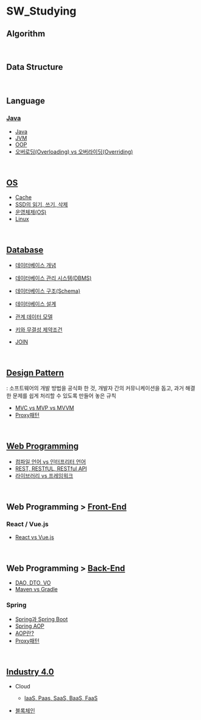 # SW_Studying

## Algorithm

<br />

## Data Structure

<br />

## Language

### [Java](https://github.com/ChoHaJOAH/SW_Studying/tree/master/Java)

- [Java](https://github.com/ChoHaJOAH/SW_Studying/blob/master/Language/Java/Java.md)
- [JVM](https://github.com/ChoHaJOAH/SW_Studying/blob/master/Language/Java/JVM.md)
- [OOP](https://github.com/ChoHaJOAH/SW_Studying/blob/master/Language/Java/OOP.md)
- [오버로딩(Overloading) vs 오버라이딩(Overriding)](https://github.com/ChoHaJOAH/SW_Studying/blob/master/Language/Java/%EC%98%A4%EB%B2%84%EB%A1%9C%EB%94%A9(Overloading)%20vs%20%EC%98%A4%EB%B2%84%EB%9D%BC%EC%9D%B4%EB%94%A9(Overriding).md)

<br />

## [OS](https://github.com/ChoHaJOAH/SW_Studying/tree/master/OS)

- [Cache](https://github.com/ChoHaJOAH/SW_Studying/blob/master/OS/Cache.md)
- [SSD의 읽기, 쓰기, 삭제](https://github.com/ChoHaJOAH/SW_Studying/blob/master/OS/SSD%EC%9D%98%20%EC%9D%BD%EA%B8%B0%2C%20%EC%93%B0%EA%B8%B0%2C%20%EC%82%AD%EC%A0%9C.md)
- [운영체제(OS)](https://github.com/ChoHaJOAH/SW_Studying/blob/master/OS/%EC%9A%B4%EC%98%81%EC%B2%B4%EC%A0%9C(OS).md)
- [Linux](https://github.com/ChoHaJOAH/SW_Studying/blob/master/OS/Linux.md)

<br />

## [Database](https://github.com/ChoHaJOAH/SW_Studying/tree/master/Database)

- [데이터베이스 개념](https://github.com/ChoHaJOAH/SW_Studying/blob/master/Database/데이터베이스%20개념.md)
- [데이터베이스 관리 시스템(DBMS)](https://github.com/ChoHaJOAH/SW_Studying/blob/master/Database/DBMS.md)
- [데이터베이스 구조(Schema)](https://github.com/ChoHaJOAH/SW_Studying/blob/master/Database/Schema.md)
- [데이터베이스 설계](https://github.com/ChoHaJOAH/SW_Studying/blob/master/Database/데이터베이스%20설계.md)

- [관계 데이터 모델](https://github.com/ChoHaJOAH/SW_Studying/blob/master/Database/관계%20데이터%20모델.md)

- [키와 무결성 제약조건](https://github.com/ChoHaJOAH/SW_Studying/blob/master/Database/키와%20무결성%20제약조건.md)

- [JOIN](https://github.com/ChoHaJOAH/SW_Studying/blob/master/Database/JOIN.md)

<br />

## [Design Pattern](https://github.com/ChoHaJOAH/SW_Studying/tree/master/Design%20Pattern)

: 소프트웨어의 개발 방법을 공식화 한 것, 개발자 간의 커뮤니케이션을 돕고, 과거 해결한 문제를 쉽게 처리할 수 있도록 만들어 놓은 규칙

- [MVC vs MVP vs MVVM](https://github.com/ChoHaJOAH/SW_Studying/blob/master/Design%20Pattern/MVC%20vs%20MVP%20vs%20MVVM.md)
- [Proxy패턴](https://github.com/ChoHaJOAH/SW_Studying/blob/master/Design%20Pattern/Proxy%ED%8C%A8%ED%84%B4.md)

<br />

## [Web Programming](https://github.com/ChoHaJOAH/SW_Studying/tree/master/WebProgramming)

- [컴파일 언어 vs 인터프리터 언어](https://github.com/ChoHaJOAH/SW_Studying/blob/master/WebProgramming/%EC%BB%B4%ED%8C%8C%EC%9D%BC%20%EC%96%B8%EC%96%B4%20vs%20%EC%9D%B8%ED%84%B0%ED%94%84%EB%A6%AC%ED%84%B0%20%EC%96%B8%EC%96%B4.md)
- [REST, RESTfUL, RESTful API](https://github.com/ChoHaJOAH/SW_Studying/blob/master/WebProgramming/REST%2C%20RESTful%2C%20RESTful%20API.md)
- [라이브러리 vs 프레임워크](https://github.com/ChoHaJOAH/SW_Studying/blob/master/WebProgramming/%EB%9D%BC%EC%9D%B4%EB%B8%8C%EB%9F%AC%EB%A6%ACvs%ED%94%84%EB%A0%88%EC%9E%84%EC%9B%8C%ED%81%AC.md)

<br />

## Web Programming > [Front-End](https://github.com/ChoHaJOAH/SW_Studying/tree/master/WebProgramming/Front-End)

### React / Vue.js

- [React vs Vue.js](https://github.com/ChoHaJOAH/SW_Studying/blob/master/WebProgramming/Front-End/React%20vs%20Vue.js.md)

<br />

## Web Programming > [Back-End](https://github.com/ChoHaJOAH/SW_Studying/tree/master/WebProgramming/Back-End)

- [DAO, DTO, VO](https://github.com/ChoHaJOAH/SW_Studying/blob/master/WebProgramming/Back-End/DAO%20DTO%20VO.md)
- [Maven vs Gradle](https://github.com/ChoHaJOAH/SW_Studying/blob/master/WebProgramming/Back-End/Maven%20vs%20Gradle.md)

### Spring

- [Spring과 Spring Boot](https://github.com/ChoHaJOAH/SW_Studying/blob/master/WebProgramming/Back-End/Spring%EA%B3%BC%20SpringBoot.md)
- [Spring AOP](https://github.com/ChoHaJOAH/SW_Studying/blob/master/WebProgramming/Back-End/Spring%20AOP.md)
- [AOP란?](https://github.com/ChoHaJOAH/SW_Studying/blob/master/WebProgramming/Back-End/Spring%20AOP.md)
- [Proxy패턴](https://github.com/ChoHaJOAH/SW_Studying/blob/master/WebProgramming/Back-End/Proxy%ED%8C%A8%ED%84%B4.md)

<br/>

## [Industry 4.0](https://github.com/ChoHaJOAH/SW_Studying/tree/master/Industry4.0)

- Cloud
  - [IaaS, Paas, SaaS, BaaS, FaaS](https://github.com/ChoHaJOAH/SW_Studying/blob/master/Industry%204.0/IaaS%2C%20Paas%2C%20SaaS%2C%20BaaS%2C%20FaaS.md)

- [블록체인](https://github.com/ChoHaJOAH/SW_Studying/blob/master/Industry%204.0/%EB%B8%94%EB%A1%9D%EC%B2%B4%EC%9D%B8.md)